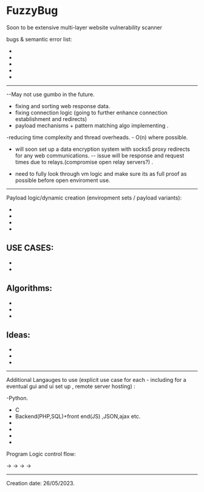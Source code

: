 # FuzzyBug
Soon to be extensive multi-layer website vulnerability scanner


bugs & semantic error list:

-
-
-
-
-





---------
--May not use gumbo in the future.
- fixing and sorting web response data.
- fixing connection logic (going to further enhance connection establishment and redirects)
- payload mechanisms + pattern matching algo implementing .

-reducing time complexity and thread overheads. - O(n) where possible.


- will soon set up a data encryption system with socks5 proxy redirects for any web communications.
-- issue will be response and request times due to relays.(compromise open relay servers?) .


- need to fully look through vm logic and make sure its as full proof as possible before open enviroment use.


-------
Payload logic/dynamic creation (enviropment sets / payload variants):

-
-
-
-


USE CASES: 
-
-
-


Algorithms:
-
-
-
-

Ideas:
-
-
-
-

____
Additional Langauges to use (explicit use case for each - including for a eventual gui and ui set up , remote server hosting) :

-Python.
- C
- Backend(PHP,SQL)+front end(JS) ,JSON,ajax etc.
- 
-
-
-






Program Logic control flow: 


->     ->    ->   ->   



-----------------------------



Creation date: 26/05/2023.
